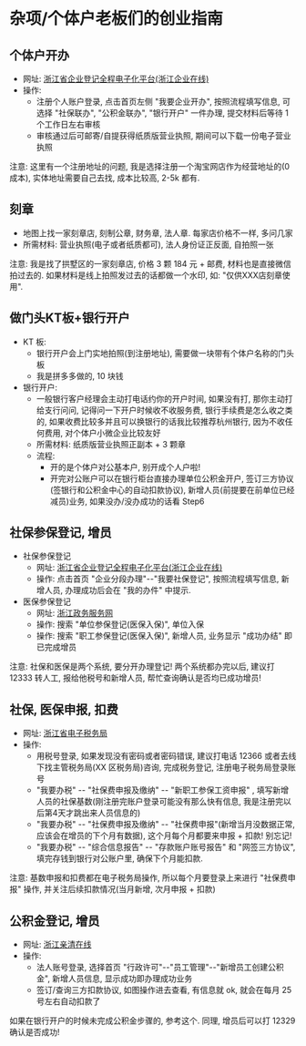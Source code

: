 # 杂项/个体户老板们的创业指南

## 个体户开办

- 网址: [浙江省企业登记全程电子化平台(浙江企业在线)](https://gswsdj.zjzwfw.gov.cn/)
- 操作:
    - 注册个人账户登录, 点击首页左侧 "我要企业开办", 按照流程填写信息, 可选择 "社保联办", "公积金联办", "银行开户" 一件办理, 提交材料后等待 1 个工作日左右审核
    - 审核通过后可邮寄/自提获得纸质版营业执照, 期间可以下载一份电子营业执照

注意: 这里有一个注册地址的问题, 我是选择注册一个淘宝网店作为经营地址的(0 成本), 实体地址需要自己去找, 成本比较高, 2-5k 都有.

## 刻章

- 地图上找一家刻章店, 刻制公章, 财务章, 法人章. 每家店价格不一样, 多问几家
- 所需材料: 营业执照(电子或者纸质都可), 法人身份证正反面, 自拍照一张

注意: 我是找了拱墅区的一家刻章店, 价格 3 颗 184 元 + 邮费, 材料也是直接微信拍过去的. 如果材料是线上拍照发过去的话都做一个水印, 如: "仅供XXX店刻章使用".

## 做门头KT板+银行开户

- KT 板:
    - 银行开户会上门实地拍照(到注册地址), 需要做一块带有个体户名称的门头板
    - 我是拼多多做的, 10 块钱
- 银行开户:
    - 一般银行客户经理会主动打电话约你的开户时间, 如果没有打, 那你主动打给支行问问, 记得问一下开户时候收不收服务费, 银行手续费是怎么收之类的, 如果收费比较多并且可以换银行的话我比较推荐杭州银行, 因为不收任何费用, 对个体户小微企业比较友好
    - 所需材料: 纸质版营业执照正副本 + 3 颗章
    - 流程:
        - 开的是个体户对公基本户, 别开成个人户啦!
        - 开完对公账户可以在银行柜台直接办理单位公积金开户, 签订三方协议(签银行和公积金中心的自动扣款协议), 新增人员(前提要在前单位已经减员)业务, 如果没办/没办成功的话看 Step6

## 社保参保登记, 增员

- 社保参保登记
    - 网址: [浙江省企业登记全程电子化平台(浙江企业在线)](https://gswsdj.zjzwfw.gov.cn/)
    - 操作: 点击首页 "企业分段办理"--"我要社保登记", 按照流程填写信息, 新增人员, 办理成功后会在 "我的办件" 中提示.
- 医保参保登记
    - 网址: [浙江政务服务网](https://www.zjzwfw.gov.cn/)
    - 操作: 搜索 "单位参保登记(医保入保)", 单位入保
    - 操作: 搜索 "职工参保登记(医保入保)", 新增人员, 业务显示 "成功办结" 即已完成增员

注意: 社保和医保是两个系统, 要分开办理登记! 两个系统都办完以后, 建议打 12333 转人工, 报给他税号和新增人员, 帮忙查询确认是否均已成功增员!

## 社保, 医保申报, 扣费

- 网址: [浙江省电子税务局](https://etax.zhejiang.chinatax.gov.cn/)
- 操作:
    - 用税号登录, 如果发现没有密码或者密码错误, 建议打电话 12366 或者去线下找主管税务局(XX 区税务局)咨询, 完成税务登记, 注册电子税务局登录账号
    - "我要办税" -- "社保费申报及缴纳" -- "新职工参保工资申报" , 填写新增人员的社保基数(刚注册完账户登录可能没有那么快有信息, 我是注册完以后第4天才跳出来人员信息的)
    - "我要办税" -- "社保费申报及缴纳" -- "社保费申报"(新增当月没数据正常, 应该会在增员的下个月有数据), 这个月每个月都要来申报 + 扣款! 别忘记!
    - "我要办税" -- "综合信息报告" -- "存款账户账号报告" 和 "网签三方协议", 填完存钱到银行对公账户里, 确保下个月能扣款.

注意: 基数申报和扣费都在电子税务局操作, 所以每个月要登录上来进行 "社保费申报" 操作, 并关注后续扣款情况(当月新增, 次月申报 + 扣款)

## 公积金登记, 增员

- 网址: [浙江亲清在线](https://qinqing.hangzhou.gov.cn/#/home)
- 操作:
    - 法人账号登录, 选择首页 "行政许可"--"员工管理"--"新增员工创建公积金", 新增人员信息, 显示成功即办理成功业务
    - 签订/查询三方扣款协议, 如图操作进去查看, 有信息就 ok, 就会在每月 25 号左右自动扣款了

如果在银行开户的时候未完成公积金步骤的, 参考这个. 同理, 增员后可以打 12329 确认是否成功!
